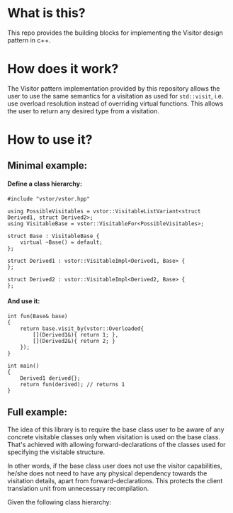# What is this?
This repo provides the building blocks for implementing the Visitor design pattern in c++.

# How does it work?
The Visitor pattern implementation provided by this repository allows the user to 
use the same semantics for a visitation as used for ```std::visit```, i.e. use overload resolution instead
 of overriding virtual functions.
This allows the user to return any desired type from a visitation.


# How to use it?
## Minimal example:
#### Define a class hierarchy:
```
#include "vstor/vstor.hpp"

using PossibleVisitables = vstor::VisitableListVariant<struct Derived1, struct Derived2>;
using VisitableBase = vstor::VisitableFor<PossibleVisitables>;

struct Base : VisitableBase {
    virtual ~Base() = default;
};

struct Derived1 : vstor::VisitableImpl<Derived1, Base> {
};

struct Derived2 : vstor::VisitableImpl<Derived2, Base> {
};
```
#### And use it:
```
int fun(Base& base)
{
    return base.visit_by(vstor::Overloaded{
        [](Derived1&){ return 1; },
        [](Derived2&){ return 2; }
    });
}

int main()
{
    Derived1 derived{};
    return fun(derived); // returns 1
}

```
## Full example:
The idea of this library is to require the base class user to be aware of any concrete visitable classes only when visitation is used on the base class. 
That's achieved with allowing forward-declarations of the classes used for specifying the visitable structure. 

In other words, if the base class user does not use the visitor capabilities, he/she does not need to have any physical dependency towards the visitation details, apart from forward-declarations. This protects the client translation unit from unnecessary recompilation.

Given the following class hierarchy: 
   